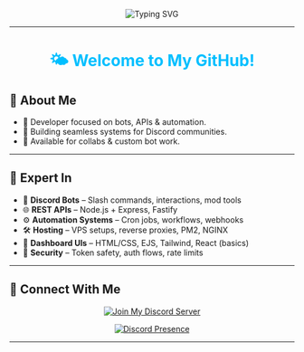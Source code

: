 <!-- Sky Blue Themed GitHub README for Zayn -->

<p align="center">
  <img src="https://readme-typing-svg.herokuapp.com?font=Fira+Code&size=28&duration=3500&pause=1000&color=00BFFF&center=true&vCenter=true&width=450&lines=Hi,+I+am+Zayn!" alt="Typing SVG" />
</p>

---

<h1 align="center" style="color:#00BFFF;">🌤️ Welcome to My GitHub!</h1>


## 👋 About Me

- 🧠 Developer focused on bots, APIs & automation.
- 🚀 Building seamless systems for Discord communities.
- 💬 Available for collabs & custom bot work.

---

## 🎯 Expert In

- 🤖 **Discord Bots** – Slash commands, interactions, mod tools
- 🌐 **REST APIs** – Node.js + Express, Fastify
- ⚙️ **Automation Systems** – Cron jobs, workflows, webhooks
- 🛠️ **Hosting** – VPS setups, reverse proxies, PM2, NGINX
- 🎨 **Dashboard UIs** – HTML/CSS, EJS, Tailwind, React (basics)
- 🔐 **Security** – Token safety, auth flows, rate limits

---

## 🤝 Connect With Me

<p align="center">
  <a href="https://discord.gg/yourservercode">
    <img src="https://invidget.switchblade.xyz/yourservercode" alt="Join My Discord Server" />
  </a>
</p>

<p align="center">
  <a href="https://discord.com/users/1297589924668768269">
    <img src="https://lanyard.cnrad.dev/api/1297589924668768269?theme=light&idleMessage=Less%20is%20more%2C%20but%20desires%20are%20endless.%20A%20heart%20full%20of%20emotions." alt="Discord Presence" />
  </a>
</p>

---
